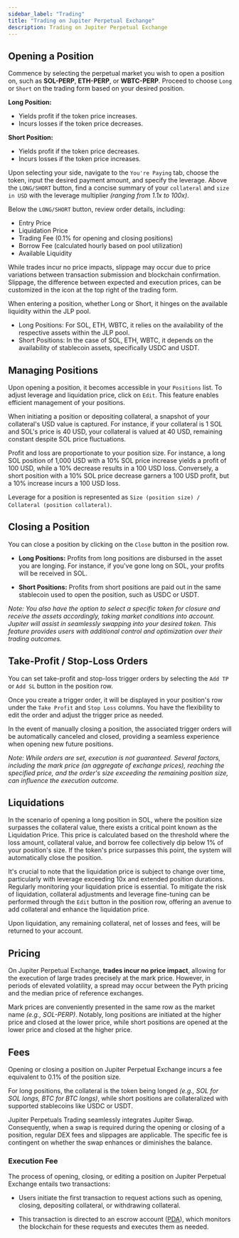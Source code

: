 ```yaml
---
sidebar_label: "Trading"
title: "Trading on Jupiter Perpetual Exchange"
description: Trading on Jupiter Perpetual Exchange
---
```


## Opening a Position

Commence by selecting the perpetual market you wish to open a position on, such as **SOL-PERP**, **ETH-PERP**, or **WBTC-PERP**. Proceed to choose `Long` or `Short` on the trading form based on your desired position.

**Long Position:**

- Yields profit if the token price increases.
- Incurs losses if the token price decreases.

**Short Position:**

- Yields profit if the token price decreases.
- Incurs losses if the token price increases.

Upon selecting your side, navigate to the `You're Paying` tab, choose the token, input the desired payment amount, and specify the leverage. Above the `LONG/SHORT` button, find a concise summary of your `collateral` and `size in USD` with the leverage multiplier *(ranging from 1.1x to 100x)*.

Below the `LONG/SHORT` button, review order details, including:

- Entry Price
- Liquidation Price
- Trading Fee (0.1% for opening and closing positions)
- Borrow Fee (calculated hourly based on pool utilization)
- Available Liquidity

While trades incur no price impacts, slippage may occur due to price variations between transaction submission and blockchain confirmation. Slippage, the difference between expected and execution prices, can be customized in the icon at the top right of the trading form.

When entering a position, whether Long or Short, it hinges on the available liquidity within the JLP pool.

- Long Positions: For SOL, ETH, WBTC, it relies on the availability of the respective assets within the JLP pool.
- Short Positions: In the case of SOL, ETH, WBTC, it depends on the availability of stablecoin assets, specifically USDC and USDT.

## Managing Positions

Upon opening a position, it becomes accessible in your `Positions` list. To adjust leverage and liquidation price, click on `Edit`. This feature enables efficient management of your positions.

When initiating a position or depositing collateral, a snapshot of your collateral's USD value is captured. For instance, if your collateral is 1 SOL and SOL's price is 40 USD, your collateral is valued at 40 USD, remaining constant despite SOL price fluctuations.

Profit and loss are proportionate to your position size. For instance, a long SOL position of 1,000 USD with a 10% SOL price increase yields a profit of 100 USD, while a 10% decrease results in a 100 USD loss. Conversely, a short position with a 10% SOL price decrease garners a 100 USD profit, but a 10% increase incurs a 100 USD loss.

Leverage for a position is represented as ```Size (position size) / Collateral (position collateral)```.

## Closing a Position

You can close a position by clicking on the `Close` button in the position row.

- **Long Positions:** Profits from long positions are disbursed in the asset you are longing. For instance, if you've gone long on SOL, your profits will be received in SOL.

- **Short Positions:** Profits from short positions are paid out in the same stablecoin used to open the position, such as USDC or USDT.

*Note: You also have the option to select a specific token for closure and receive the assets accordingly, taking market conditions into account. Jupiter will assist in seamlessly swapping into your desired token. This feature provides users with additional control and optimization over their trading outcomes.*


## Take-Profit / Stop-Loss Orders

You can set take-profit and stop-loss trigger orders by selecting the `Add TP` or `Add SL` button in the position row.

Once you create a trigger order, it will be displayed in your position's row under the `Take Profit` and `Stop Loss` columns. You have the flexibility to edit the order and adjust the trigger price as needed.

In the event of manually closing a position, the associated trigger orders will be automatically canceled and closed, providing a seamless experience when opening new future positions.

*Note: While orders are set, execution is not guaranteed. Several factors, including the mark price (an aggregate of exchange prices), reaching the specified price, and the order's size exceeding the remaining position size, can influence the execution outcome.*

## Liquidations

In the scenario of opening a long position in SOL, where the position size surpasses the collateral value, there exists a critical point known as the Liquidation Price. This price is calculated based on the threshold where the loss amount, collateral value, and borrow fee collectively dip below 1% of your position's size. If the token's price surpasses this point, the system will automatically close the position.

It's crucial to note that the liquidation price is subject to change over time, particularly with leverage exceeding 10x and extended position durations. Regularly monitoring your liquidation price is essential. To mitigate the risk of liquidation, collateral adjustments and leverage fine-tuning can be performed through the `Edit` button in the position row, offering an avenue to add collateral and enhance the liquidation price.

Upon liquidation, any remaining collateral, net of losses and fees, will be returned to your account.

## Pricing

On Jupiter Perpetual Exchange, **trades incur no price impact**, allowing for the execution of large trades precisely at the mark price. However, in periods of elevated volatility, a spread may occur between the Pyth pricing and the median price of reference exchanges.

Mark prices are conveniently presented in the same row as the market name *(e.g., SOL-PERP)*. Notably, long positions are initiated at the higher price and closed at the lower price, while short positions are opened at the lower price and closed at the higher price.

## Fees

Opening or closing a position on Jupiter Perpetual Exchange incurs a fee equivalent to 0.1% of the position size.

For long positions, the collateral is the token being longed *(e.g., SOL for SOL longs, BTC for BTC longs)*, while short positions are collateralized with supported stablecoins like USDC or USDT.

Jupiter Perpetuals Trading seamlessly integrates Jupiter Swap. Consequently, when a swap is required during the opening or closing of a position, regular DEX fees and slippages are applicable. The specific fee is contingent on whether the swap enhances or diminishes the balance.

### Execution Fee

The process of opening, closing, or editing a position on Jupiter Perpetual Exchange entails two transactions:

- Users initiate the first transaction to request actions such as opening, closing, depositing collateral, or withdrawing collateral.

- This transaction is directed to an escrow account ([PDA](https://solanacookbook.com/core-concepts/pdas.html#facts)), which monitors the blockchain for these requests and executes them as needed.